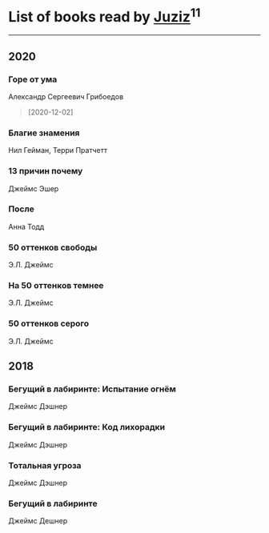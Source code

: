 # List of books read by [Juziz](http://vk.com/id396008489)<sup>11</sup>
---

## 2020

### Горе от ума
Александр Сергеевич Грибоедов
> [2020-12-02] 


### Благие знамения
Нил Гейман, Терри Пратчетт


### 13 причин почему
Джеймс Эшер


### После
Анна Тодд


### 50 оттенков свободы
Э.Л. Джеймс


### На 50 оттенков темнее
Э.Л. Джеймс


### 50 оттенков серого
Э.Л. Джеймс



## 2018

### Бегущий в лабиринте: Испытание огнём
Джеймс Дэшнер


### Бегущий в лабиринте: Код лихорадки
Джеймс Дэшнер


### Тотальная угроза
Джеймс Дэшнер


### Бегущий в лабиринте
Джеймс Дешнер



